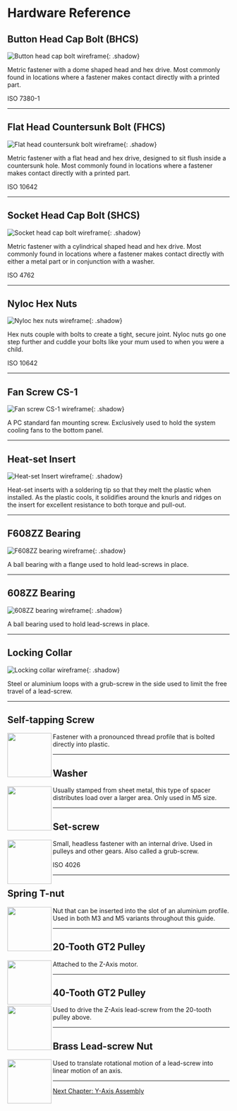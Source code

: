 # Hardware Reference

## Button Head Cap Bolt (BHCS)

![Button head cap bolt wireframe](https://millenniummachines.github.io/docs-dev/milo/manual/img/hardware/bhcs.png){: .shadow}

Metric fastener with a dome shaped head and hex drive. Most commonly found in locations where a fastener makes contact directly with a printed part.

ISO 7380-1

---

## Flat Head Countersunk Bolt (FHCS)

![Flat head countersunk bolt wireframe](https://millenniummachines.github.io/docs-dev/milo/manual/img/hardware/fhcs.png){: .shadow}

Metric fastener with a flat head and hex drive, designed to sit flush inside a countersunk hole. Most commonly found in locations where a fastener makes contact directly with a printed part.

ISO 10642

---


## Socket Head Cap Bolt (SHCS)

![Socket head cap bolt wireframe](https://millenniummachines.github.io/docs-dev/milo/manual/img/hardware/shcs.png){: .shadow}

Metric fastener with a cylindrical shaped head and hex drive. Most commonly found in locations where a fastener makes contact directly with either a metal part or in conjunction with a washer.

ISO 4762

---

## Nyloc Hex Nuts

![Nyloc hex nuts wireframe](https://millenniummachines.github.io/docs-dev/milo/manual/img/hardware/nyloc.png){: .shadow}

Hex nuts couple with bolts to create a tight, secure joint. Nyloc nuts go one step further and cuddle your bolts like your mum used to when you were a child.

ISO 10642

---

## Fan Screw CS-1

![Fan screw CS-1 wireframe](https://millenniummachines.github.io/docs-dev/milo/manual/img/hardware/cs-1.png){: .shadow}

A PC standard fan mounting screw. Exclusively used to hold the system cooling fans to the bottom panel.

---

## Heat-set Insert

![Heat-set Insert wireframe](https://millenniummachines.github.io/docs-dev/milo/manual/img/hardware/heat_insert.png){: .shadow}

Heat-set inserts with a soldering tip so that they melt the plastic when installed. As the plastic cools, it solidifies around the knurls and ridges on the insert for excellent resistance to both torque and pull-out.

---

## F608ZZ Bearing

![F608ZZ bearing wireframe](https://millenniummachines.github.io/docs-dev/milo/manual/img/hardware/f608.png){: .shadow}

A ball bearing with a flange used to hold lead-screws in place.

---

## 608ZZ Bearing

![608ZZ bearing wireframe](https://millenniummachines.github.io/docs-dev/milo/manual/img/hardware/608.png){: .shadow}

A ball bearing used to hold lead-screws in place.

---

## Locking Collar

![Locking collar wireframe](https://millenniummachines.github.io/docs-dev/milo/manual/img/hardware/collar.png){: .shadow}

Steel or aluminium loops with a grub-screw in the side used to limit the free travel of a lead-screw.

---

## Self-tapping Screw

<!-- ![Self Tapping screw wireframe](https://millenniummachines.github.io/docs-dev/milo/manual/img/hardware/self_tapping_screw.png){: .shadow} -->
<img width="100" align="left" src="https://millenniummachines.github.io/docs-dev/milo/manual/img/hardware/brass_leadscrew_nut.png">

Fastener with a pronounced thread profile that is bolted directly into plastic.

---

## Washer

<!-- ![Washer wireframe](https://millenniummachines.github.io/docs-dev/milo/manual/img/hardware/washer.png){: .shadow} -->
<img width="100" align="left" src="https://millenniummachines.github.io/docs-dev/milo/manual/img/hardware/brass_leadscrew_nut.png">

Usually stamped from sheet metal, this type of spacer distributes load over a larger area. Only used in M5 size.

---

## Set-screw

<!-- ![Set Screw wireframe](https://millenniummachines.github.io/docs-dev/milo/manual/img/hardware/grub_screw.png){: .shadow} -->
<img width="100" align="left" src="https://millenniummachines.github.io/docs-dev/milo/manual/img/hardware/brass_leadscrew_nut.png">

Small, headless fastener with an internal drive. Used in pulleys and other gears. Also called a grub-screw.

ISO 4026

---

## Spring T-nut

<!-- ![Spring T-nut wireframe](https://millenniummachines.github.io/docs-dev/milo/manual/img/hardware/spring_nut.png){: .shadow} -->
<img width="100" align="left" src="https://millenniummachines.github.io/docs-dev/milo/manual/img/hardware/brass_leadscrew_nut.png">

Nut that can be inserted into the slot of an aluminium profile. Used in both M3 and M5 variants throughout this guide.

---

## 20-Tooth GT2 Pulley

<!-- ![20-tooth GT2 pulley wireframe](https://millenniummachines.github.io/docs-dev/milo/manual/img/hardware/20_tooth.png){: .shadow} -->
<img width="100" align="left" src="https://millenniummachines.github.io/docs-dev/milo/manual/img/hardware/brass_leadscrew_nut.png">

Attached to the Z-Axis motor.

---

## 40-Tooth GT2 Pulley

<!-- ![40-tooth GT2 pulley wireframe](https://millenniummachines.github.io/docs-dev/milo/manual/img/hardware/40_tooth.png){: .shadow} -->
<img width="100" align="left" src="https://millenniummachines.github.io/docs-dev/milo/manual/img/hardware/brass_leadscrew_nut.png">


Used to drive the Z-Axis lead-screw from the 20-tooth pulley above.

---

## Brass Lead-screw Nut

<img width="100" align="left" src="https://millenniummachines.github.io/docs-dev/milo/manual/img/hardware/brass_leadscrew_nut.png">

Used to translate rotational motion of a lead-screw into linear motion of an axis.

---

[Next Chapter: Y-Axis Assembly](./40_y_axis_assembly.md)
